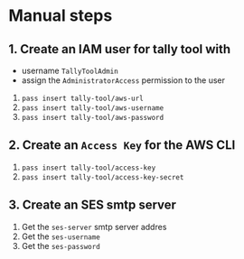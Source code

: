 # Manual steps

## 1. Create an IAM user for tally tool with

- username `TallyToolAdmin`
- assign the `AdministratorAccess` permission to the user

1. `pass insert tally-tool/aws-url`
2. `pass insert tally-tool/aws-username`
3. `pass insert tally-tool/aws-password`

## 2. Create an `Access Key` for the AWS CLI

1. `pass insert tally-tool/access-key`
2. `pass insert tally-tool/access-key-secret`

## 3. Create an SES smtp server

1. Get the `ses-server` smtp server addres
2. Get the `ses-username`
3. Get the `ses-password`
